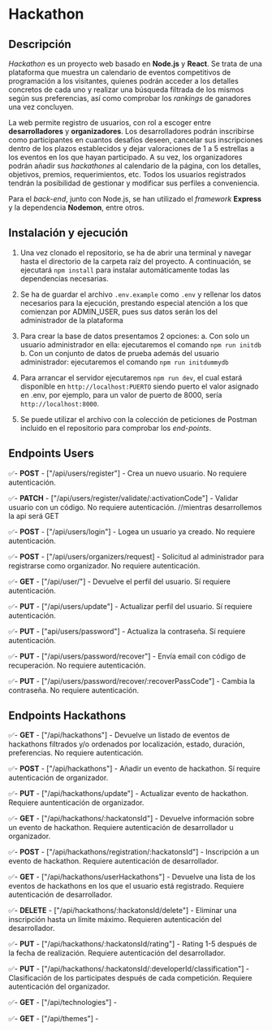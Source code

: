 # Hackathon

## Descripción

_Hackathon_ es un proyecto web basado en **Node.js** y **React**. Se trata de una plataforma que muestra un calendario de eventos competitivos de programación a los visitantes, quienes podrán acceder a los detalles concretos de cada uno y realizar una búsqueda filtrada de los mismos según sus preferencias, así como comprobar los _rankings_ de ganadores una vez concluyen.

La web permite registro de usuarios, con rol a escoger entre **desarrolladores** y **organizadores**. Los desarrolladores podrán inscribirse como participantes en cuantos desafíos deseen, cancelar sus inscripciones dentro de los plazos establecidos y dejar valoraciones de 1 a 5 estrellas a los eventos en los que hayan participado. A su vez, los organizadores podrán añadir sus _hackathones_ al calendario de la página, con los detalles, objetivos, premios, requerimientos, etc. Todos los usuarios registrados tendrán la posibilidad de gestionar y modificar sus perfiles a conveniencia.

Para el _back-end_, junto con Node.js, se han utilizado el _framework_ **Express** y la dependencia **Nodemon**, entre otros.

## Instalación y ejecución

1. Una vez clonado el repositorio, se ha de abrir una terminal y navegar hasta el directorio de la carpeta raíz del proyecto. A continuación, se ejecutará `npm install` para instalar automáticamente todas las dependencias necesarias.

2. Se ha de guardar el archivo `.env.example` como `.env` y rellenar los datos necesarios para la ejecución, prestando especial atención a los que comienzan por ADMIN_USER, pues sus datos serán los del administrador de la plataforma

3. Para crear la base de datos presentamos 2 opciones:
   a. Con solo un usuario administrador en ella: ejecutaremos el comando `npm run initdb`
   b. Con un conjunto de datos de prueba además del usuario administrador: ejecutaremos el comando `npm run initdummydb`
4. Para arrancar el servidor ejecutaremos `npm run dev`, el cual estará disponible en `http://localhost:PUERTO` siendo puerto el valor asignado en .env, por ejemplo, para un valor de puerto de 8000, sería `http://localhost:8000`.

5. Se puede utilizar el archivo con la colección de peticiones de Postman incluido en el repositorio para comprobar los _end-points_.

## Endpoints Users

✅- **POST** - ["/api/users/register"] - Crea un nuevo usuario. No requiere autenticación.

✅- **PATCH** - ["/api/users/register/validate/:activationCode"] - Validar usuario con un código. No requiere autenticación.
//mientras desarrollemos la api será GET

✅- **POST** - ["/api/users/login"] - Logea un usuario ya creado. No requiere autenticación.

✅- **POST** - ["/api/users/organizers/request] - Solicitud al administrador para registrarse como organizador. No requiere autenticación.

✅- **GET** - ["/api/user/"] - Devuelve el perfil del usuario. Sí requiere autenticación.

✅- **PUT** - ["/api/users/update"] - Actualizar perfil del usuario. Sí requiere autenticación.

✅- **PUT** - ["api/users/password"] - Actualiza la contraseña. Sí requiere autenticación.

✅- **PUT** - ["/api/users/password/recover"] - Envía email con código de recuperación. No requiere autenticación.

✅- **PUT** - ["/api/users/password/recover/:recoverPassCode"] - Cambia la contraseña. No requiere autenticación.

## Endpoints Hackathons

✅- **GET** - ["/api/hackathons"] - Devuelve un listado de eventos de hackathons filtrados y/o ordenados por localización, estado, duración, preferencias. No requiere autenticación.

✅- **POST** - ["/api/hackathons"] - Añadir un evento de hackathon. Sí require autenticación de organizador.

✅- **PUT** - ["/api/hackathons/update"] - Actualizar evento de hackathon. Requiere auntenticación de organizador.

✅- **GET** - ["/api/hackathons/:hackatonsId"] - Devuelve información sobre un evento de hackathon. Requiere autenticación de desarrollador u organizador.

✅- **POST** - ["/api/hackathons/registration/:hackatonsId"] - Inscripción a un evento de hackathon. Requiere autenticación de desarrollador.

✅- **GET** - ["/api/hackathons/userHackathons"] - Devuelve una lista de los eventos de hackathons en los que el usuario está registrado. Requiere autenticación de desarrollador.

✅- **DELETE** - ["/api/hackathons/:hackatonsId/delete"] - Eliminar una inscripción hasta un límite máximo. Requieren autenticación del desarrollador.

✅- **PUT** - ["/api/hackathons/:hackatonsId/rating"] - Rating 1-5 después de la fecha de realización. Requiere autenticación del desarrollador.

✅- **PUT** - ["/api/hackathons/:hackatonsId/:developerId/classification"] - Clasificación de los participates después de cada competición. Requiere autenticación del organizador.

✅- **GET** - ["/api/technologies"] -

✅- **GET** - ["/api/themes"] -
